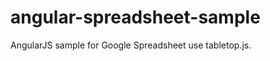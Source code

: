 angular-spreadsheet-sample
==========================

AngularJS sample for Google Spreadsheet use tabletop.js.
